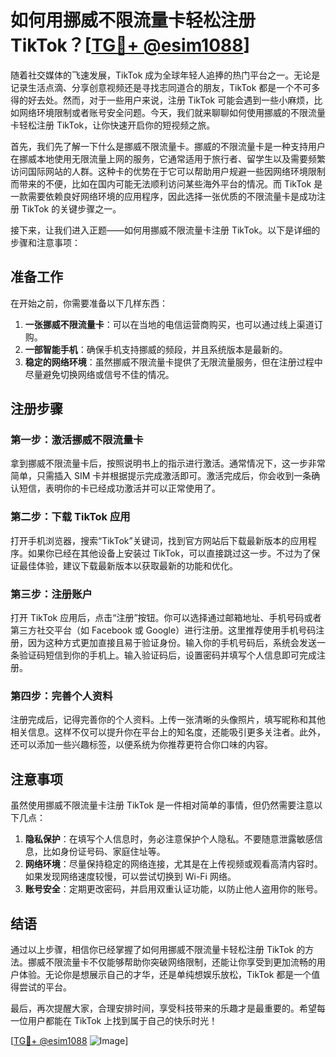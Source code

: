 # 如何用挪威不限流量卡轻松注册TikTok？[[TG💪+ @esim1088](https://t.me/s/esim1088)]

随着社交媒体的飞速发展，TikTok 成为全球年轻人追捧的热门平台之一。无论是记录生活点滴、分享创意视频还是寻找志同道合的朋友，TikTok 都是一个不可多得的好去处。然而，对于一些用户来说，注册 TikTok 可能会遇到一些小麻烦，比如网络环境限制或者账号安全问题。今天，我们就来聊聊如何使用挪威的不限流量卡轻松注册 TikTok，让你快速开启你的短视频之旅。

首先，我们先了解一下什么是挪威不限流量卡。挪威的不限流量卡是一种支持用户在挪威本地使用无限流量上网的服务，它通常适用于旅行者、留学生以及需要频繁访问国际网站的人群。这种卡的优势在于它可以帮助用户规避一些因网络环境限制而带来的不便，比如在国内可能无法顺利访问某些海外平台的情况。而 TikTok 是一款需要依赖良好网络环境的应用程序，因此选择一张优质的不限流量卡是成功注册 TikTok 的关键步骤之一。

接下来，让我们进入正题——如何用挪威不限流量卡注册 TikTok。以下是详细的步骤和注意事项：

## 准备工作

在开始之前，你需要准备以下几样东西：
1. **一张挪威不限流量卡**：可以在当地的电信运营商购买，也可以通过线上渠道订购。
2. **一部智能手机**：确保手机支持挪威的频段，并且系统版本是最新的。
3. **稳定的网络环境**：虽然挪威不限流量卡提供了无限流量服务，但在注册过程中尽量避免切换网络或信号不佳的情况。

## 注册步骤

### 第一步：激活挪威不限流量卡
拿到挪威不限流量卡后，按照说明书上的指示进行激活。通常情况下，这一步非常简单，只需插入 SIM 卡并根据提示完成激活即可。激活完成后，你会收到一条确认短信，表明你的卡已经成功激活并可以正常使用了。

### 第二步：下载 TikTok 应用
打开手机浏览器，搜索“TikTok”关键词，找到官方网站后下载最新版本的应用程序。如果你已经在其他设备上安装过 TikTok，可以直接跳过这一步。不过为了保证最佳体验，建议下载最新版本以获取最新的功能和优化。

### 第三步：注册账户
打开 TikTok 应用后，点击“注册”按钮。你可以选择通过邮箱地址、手机号码或者第三方社交平台（如 Facebook 或 Google）进行注册。这里推荐使用手机号码注册，因为这种方式更加直接且易于验证身份。输入你的手机号码后，系统会发送一条验证码短信到你的手机上。输入验证码后，设置密码并填写个人信息即可完成注册。

### 第四步：完善个人资料
注册完成后，记得完善你的个人资料。上传一张清晰的头像照片，填写昵称和其他相关信息。这样不仅可以提升你在平台上的知名度，还能吸引更多关注者。此外，还可以添加一些兴趣标签，以便系统为你推荐更符合你口味的内容。

## 注意事项

虽然使用挪威不限流量卡注册 TikTok 是一件相对简单的事情，但仍然需要注意以下几点：

1. **隐私保护**：在填写个人信息时，务必注意保护个人隐私。不要随意泄露敏感信息，比如身份证号码、家庭住址等。
2. **网络环境**：尽量保持稳定的网络连接，尤其是在上传视频或观看高清内容时。如果发现网络速度较慢，可以尝试切换到 Wi-Fi 网络。
3. **账号安全**：定期更改密码，并启用双重认证功能，以防止他人盗用你的账号。

## 结语

通过以上步骤，相信你已经掌握了如何用挪威不限流量卡轻松注册 TikTok 的方法。挪威不限流量卡不仅能够帮助你突破网络限制，还能让你享受到更加流畅的用户体验。无论你是想展示自己的才华，还是单纯想娱乐放松，TikTok 都是一个值得尝试的平台。

最后，再次提醒大家，合理安排时间，享受科技带来的乐趣才是最重要的。希望每一位用户都能在 TikTok 上找到属于自己的快乐时光！

[[TG💪+ @esim1088](https://t.me/s/esim1088) ![Image](https://i.postimg.cc/4NQfJmqS/Snipaste-2025-05-13-00-14-12.png)]
